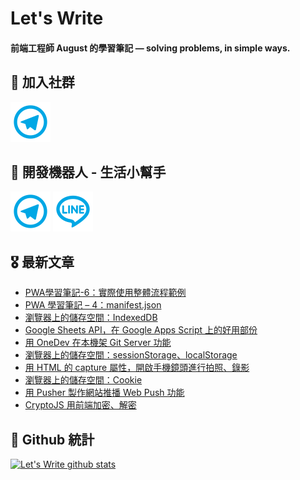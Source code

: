 # Let's Write
#### 前端工程師 August 的學習筆記 — solving problems, in simple ways.

## 🎉 加入社群
[![Telegram](https://raw.githubusercontent.com/letswritetw/letswritetw/master/dist/img/telegram.svg)](https://t.me/letswritetw)

## 👑 開發機器人 - 生活小幫手
[![Telegram](https://raw.githubusercontent.com/letswritetw/letswritetw/master/dist/img/telegram.svg)](https://t.me/lifetifulBot)
[![LINE](https://raw.githubusercontent.com/letswritetw/letswritetw/master/dist/img/line.svg)](https://lin.ee/pZC7GGs)

<!--
**letswritetw/letswritetw** is a ✨ _special_ ✨ repository because its `README.md` (this file) appears on your GitHub profile.

Here are some ideas to get you started:

- 🔭 I’m currently working on ...
- 🌱 I’m currently learning ...
- 👯 I’m looking to collaborate on ...
- 🤔 I’m looking for help with ...
- 💬 Ask me about ...
- 📫 How to reach me: ...
- 😄 Pronouns: ...
- ⚡ Fun fact: ...
-->
<!-- BLOG-POST-LIST:END -->

<!-- 訂閱 Let's Write RSS -->
<!-- 參考來源：
      https://www.youtube.com/watch?v=ECuqb5Tv9qI
      https://github.com/marketplace/actions/blog-post-workflow
-->
## 🎖 最新文章
<!-- BLOG-POST-LIST:START -->
- [PWA學習筆記-6：實際使用整體流程範例](https://www.letswrite.tw/pwa-use/)
- [PWA 學習筆記 – 4：manifest.json](https://www.letswrite.tw/pwa-manifest/)
- [瀏覽器上的儲存空間：IndexedDB](https://www.letswrite.tw/client-storage-idb/)
- [Google Sheets API，在 Google Apps Script 上的好用部份](https://www.letswrite.tw/google-sheets-api/)
- [用 OneDev 在本機架 Git Server 功能](https://www.letswrite.tw/local-git-onedev/)
- [瀏覽器上的儲存空間：sessionStorage、localStorage](https://www.letswrite.tw/client-storage-local/)
- [用 HTML 的 capture 屬性，開啟手機鏡頭進行拍照、錄影](https://www.letswrite.tw/html-capture/)
- [瀏覽器上的儲存空間：Cookie](https://www.letswrite.tw/client-storage-cookie/)
- [用 Pusher 製作網站推播 Web Push 功能](https://www.letswrite.tw/puhser-web-push/)
- [CryptoJS 用前端加密、解密](https://www.letswrite.tw/crypto-js/)
<!-- BLOG-POST-LIST:END -->


## 🥁 Github 統計
[![Let's Write github stats](https://github-readme-stats.vercel.app/api?username=letswritetw&show_icons=true&hide=contribs,prs&title_color=00BAFF&icon_color=008BBF)](https://github.com/letswritetw)
